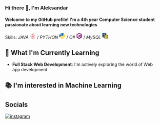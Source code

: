 ### Hi there 👋, I'm Aleksandar
#### Welcome to my GitHub profile! I'm a 4th year Computer Science student passionate about learning new technologies 

 Skills: *JAVA* <img src="https://github.com/AleksandarDrljaca/AleksandarDrljaca/blob/main/java_919854.png" width="20" height="20" > / *PYTHON* <img src="https://github.com/AleksandarDrljaca/AleksandarDrljaca/blob/main/python_5968350.png" width="20" height="20" > / *C#*  <img src="https://github.com/AleksandarDrljaca/AleksandarDrljaca/blob/main/c-sharp.png" width="20" height="20" > / *MySQL* <img src="https://github.com/AleksandarDrljaca/AleksandarDrljaca/blob/main/database-storage_2906274.png" width="20" height="20" >


## 🌱 What I'm Currently Learning

- **Full Stack Web Development**: I'm actively exploring the world of Web app development

## 📚 I'm interested in Machine Learning

## Socials
[<img src='https://cdn.jsdelivr.net/npm/simple-icons@3.0.1/icons/instagram.svg' alt='instagram' height='40'>](https://www.instagram.com/drljaca_aleksandar/)  


